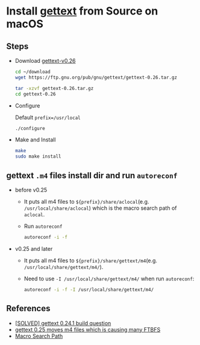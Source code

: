 # Install [gettext](https://www.gnu.org/software/gettext/) from Source on macOS

## Steps
* Download [gettext-v0.26](https://ftp.gnu.org/pub/gnu/gettext/gettext-0.26.tar.gz)

  ```sh
  cd ~/download
  wget https://ftp.gnu.org/pub/gnu/gettext/gettext-0.26.tar.gz
  ```

  ```sh
  tar -xzvf gettext-0.26.tar.gz
  cd gettext-0.26
  ```

* Configure

  Default `prefix=/usr/local`

  ```sh
  ./configure
  ```

* Make and Install

  ```sh
  make
  sudo make install
  ```

## gettext `.m4` files install dir and run `autoreconf`
* before v0.25
  * It puts all m4 files to `${prefix}/share/aclocal`(e.g. `/usr/local/share/aclocal`) which is the macro search path of `aclocal`.
  * Run `autoreconf`

    ```sh
    autoreconf -i -f
    ```

* v0.25 and later
  * It puts all m4 files to `${prefix}/share/gettext/m4`(e.g. `/usr/local/share/gettext/m4/`).
  * Need to use `-I /usr/local/share/gettext/m4/` when run `autoreconf`:

    ```sh
    autoreconf -i -f -I /usr/local/share/gettext/m4/
    ```

## References
* [[SOLVED] gettext 0.24.1 build question](https://bbs.archlinux.org/viewtopic.php?id=305437)
* [gettext 0.25 moves m4 files which is causing many FTBFS](https://bugzilla.redhat.com/show_bug.cgi?id=2366708)
* [Macro Search Path](https://www.gnu.org/software/automake/manual/html_node/Macro-Search-Path.html)
